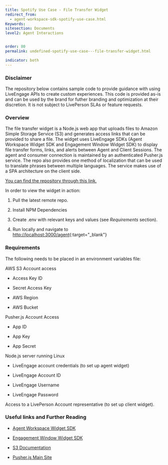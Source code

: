 ```yaml
---
title: Spotify Use Case - File Transfer Widget
redirect_from:
  - agent-workspace-sdk-spotify-use-case.html
Keywords:
sitesection: Documents
level2: Agent Interactions


order: 80
permalink: undefined-spotify-use-case---file-transfer-widget.html

indicator: both
---
```


### Disclaimer

The repository below contains sample code to provide guidance with using LiveEngage APIs to create custom experiences. This code is provided as-is and can be used by the brand for futher branding and optimization at their discretion. It is not subject to LivePerson SLAs or feature requests.

### Overview

The file transfer widget is a Node.js web app that uploads files to Amazon Simple Storage Service (S3) and generates access links that can be provided to share a file. The widget uses LiveEngage SDKs (Agent Workspace Widget SDK and Engagement Window Widget SDK) to display file transfer forms, links, and alerts between Agent and Client Sessions. The agent and consumer connection is maintained by an authenticated Pusher.js service. The repo also provides one method of localization that can be used to translate phrases between multiple languages. The service makes use of a SPA architecture on the client side.

[You can find the repository through this link.](https://github.com/cjames1224/filetransferle)

In order to view the widget in action:

1. Pull the latest remote repo.

2. Install NPM Dependencies

3. Create .env with relevant keys and values (see _Requirements_ section).

4. Run locally and navigate to [http://localhost:3000/agent](http://localhost:3000/agent){:target="_blank"}

### Requirements

The following needs to be placed in an environment variables file:

AWS S3 Account access

* Access Key ID

* Secret Access Key

* AWS Region

* AWS Bucket

Pusher.js Account Access

* App ID

* App Key

* App Secret

Node.js server running Linux

* LiveEngage account credentials (to set up agent widget)

* LiveEngage Account ID

* LiveEngage Username

* LiveEngage Password

Access to a LivePerson Account representative (to set up client widget).

### Useful links and Further Reading

* [Agent Workspace Widget SDK](agent-workspace-sdkoverview.html)

* [Engagement Window Widget SDK](rt-interactions-window-sdkoverview.html)

* [S3 Documentation](https://aws.amazon.com/documentation/s3/)

* [Pusher.js Main Site](https://pusher.com/docs/javascript_quick_start)